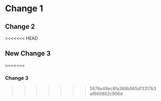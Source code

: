 # Change 1

## Change 2

<<<<<<< HEAD
## New Change 3
=======
### Change 3
>>>>>>> 5678e48ec8fa368b565df3317b3af660862c906d
